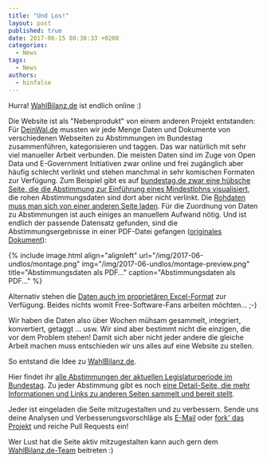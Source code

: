 ```yaml
---
title: "Und Los!"
layout: post
published: true
date: 2017-06-15 08:30:33 +0200
categories:
  - News
tags:
  - News
authors:
  - binfalse
---
```


Hurra! [WahlBilanz.de](https://wahlbilanz.de/) ist endlich online :)

Die Website ist als "Nebenprodukt" von einem anderen Projekt entstanden:
Für [DeinWal.de](https://deinwal.de) mussten wir jede Menge Daten und Dokumente von verschiedenen Webseiten zu Abstimmungen im Bundestag zusammenführen, kategorisieren und taggen.
Das war natürlich mit sehr viel manueller Arbeit verbunden.
Die meisten Daten sind im Zuge von Open Data und E-Government Initiativen zwar online und frei zugänglich aber häufig schlecht verlinkt und stehen manchmal in sehr komischen Formaten zur Verfügung.
Zum Beispiel gibt es auf [bundestag.de zwar eine hübsche Seite, die die Abstimmung zur Einführung eines Mindestlohns visualisiert](https://www.bundestag.de/parlament/plenum/abstimmung/abstimmung?id=290), die rohen Abstimmungsdaten sind dort aber nicht verlinkt.
Die [Rohdaten muss man sich von einer anderen Seite laden](https://www.bundestag.de/parlament/plenum/abstimmung/liste).
Für die Zuordnung von Daten zu Abstimmungen ist auch einiges an manuellem Aufwand nötig.
Und ist endlich der passende Datensatz gefunden, sind die Abstimmungsergebnisse in einer PDF-Datei gefangen ([originales Dokument](https://www.bundestag.de/blob/286286/8830dd61852c3588376a1f5ba6531dce/20140703_2-data.pdf)):

{% include image.html align="alignleft" url="/img/2017-06-undlos/montage.png" img="/img/2017-06-undlos/montage-preview.png" title="Abstimmungsdaten als PDF..." caption="Abstimmungsdaten als PDF..." %}

Alternativ stehen die [Daten auch im proprietären Excel-Format](https://www.bundestag.de/blob/286290/de77f65674a3bd51f02fd1b9a7dbc915/20140703_2_xls-data.xls) zur Verfügung.
Beides nichts womit Free-Software-Fans arbeiten möchten... ;-)

Wir haben die Daten also über Wochen mühsam gesammelt, integriert, konvertiert, getaggt ... usw.
Wir sind aber bestimmt nicht die einzigen, die vor dem Problem stehen!
Damit sich aber nicht jeder andere die gleiche Arbeit machen muss entschieden wir uns alles auf eine Website zu stellen.

So entstand die Idee zu [WahlBilanz.de](https://wahlbilanz.de/).

Hier findet ihr [alle Abstimmungen der aktuellen Legislaturperiode im Bundestag](https://wahlbilanz.de/abstimmungen/).
Zu jeder Abstimmung gibt es noch [eine Detail-Seite, die mehr Informationen und Links zu anderen Seiten sammelt und bereit stellt](https://wahlbilanz.de/abstimmungen/018-046-02/).



Jeder ist eingeladen die Seite mitzugestalten und zu verbessern.
Sende uns deine Analysen und Verbesserungsvorschläge als [E-Mail](https://wahlbilanz.de/about/#wie-kann-man-uns-erreichen) oder [fork' das Projekt](https://github.com/wahlbilanz/wahlbilanz.de) und reiche Pull Requests ein!

Wer Lust hat die Seite aktiv mitzugestalten kann auch gern dem [WahlBilanz.de-Team](https://github.com/orgs/wahlbilanz/teams/wahlbilanz-team) beitreten :)



